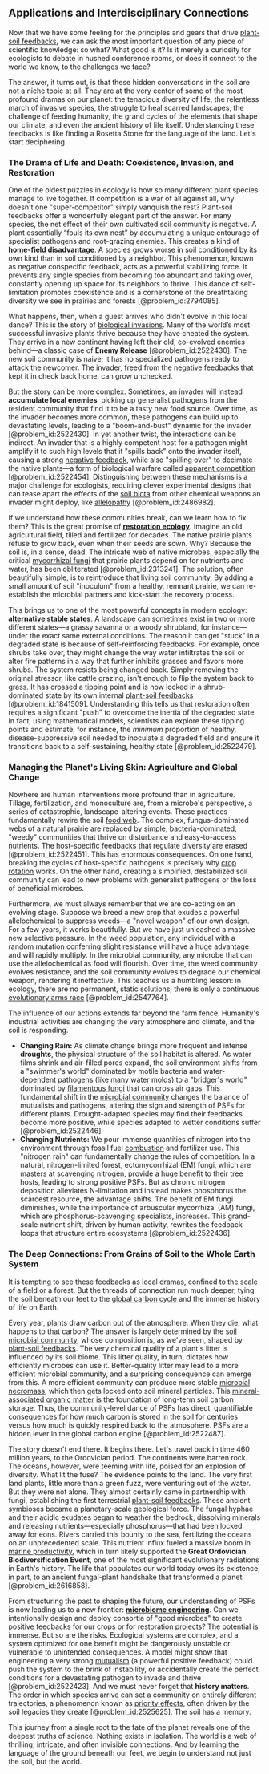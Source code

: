 ## Applications and Interdisciplinary Connections

Now that we have some feeling for the principles and gears that drive [plant-soil feedbacks](@article_id:191236), we can ask the most important question of any piece of scientific knowledge: so what? What good is it? Is it merely a curiosity for ecologists to debate in hushed conference rooms, or does it connect to the world we know, to the challenges we face?

The answer, it turns out, is that these hidden conversations in the soil are not a niche topic at all. They are at the very center of some of the most profound dramas on our planet: the tenacious diversity of life, the relentless march of invasive species, the struggle to heal scarred landscapes, the challenge of feeding humanity, the grand cycles of the elements that shape our climate, and even the ancient history of life itself. Understanding these feedbacks is like finding a Rosetta Stone for the language of the land. Let's start deciphering.

### The Drama of Life and Death: Coexistence, Invasion, and Restoration

One of the oldest puzzles in ecology is how so many different plant species manage to live together. If competition is a war of all against all, why doesn't one "super-competitor" simply vanquish the rest? Plant-soil feedbacks offer a wonderfully elegant part of the answer. For many species, the net effect of their own cultivated soil community is negative. A plant essentially “fouls its own nest” by accumulating a unique entourage of specialist pathogens and root-grazing enemies. This creates a kind of **home-field disadvantage**. A species grows worse in soil conditioned by its own kind than in soil conditioned by a neighbor. This phenomenon, known as negative conspecific feedback, acts as a powerful stabilizing force. It prevents any single species from becoming too abundant and taking over, constantly opening up space for its neighbors to thrive. This dance of self-limitation promotes coexistence and is a cornerstone of the breathtaking diversity we see in prairies and forests [@problem_id:2794085].

What happens, then, when a guest arrives who didn't evolve in this local dance? This is the story of [biological invasions](@article_id:182340). Many of the world’s most successful invasive plants thrive because they have cheated the system. They arrive in a new continent having left their old, co-evolved enemies behind—a classic case of **Enemy Release** [@problem_id:2522430]. The new soil community is naive; it has no specialized pathogens ready to attack the newcomer. The invader, freed from the negative feedbacks that kept it in check back home, can grow unchecked.

But the story can be more complex. Sometimes, an invader will instead **accumulate local enemies**, picking up generalist pathogens from the resident community that find it to be a tasty new food source. Over time, as the invader becomes more common, these pathogens can build up to devastating levels, leading to a "boom-and-bust" dynamic for the invader [@problem_id:2522430]. In yet another twist, the interactions can be indirect. An invader that is a highly competent host for a pathogen might amplify it to such high levels that it "spills back" onto the invader itself, causing a strong [negative feedback](@article_id:138125), while also "spilling over" to decimate the native plants—a form of biological warfare called [apparent competition](@article_id:151968) [@problem_id:2522454]. Distinguishing between these mechanisms is a major challenge for ecologists, requiring clever experimental designs that can tease apart the effects of the [soil biota](@article_id:194184) from other chemical weapons an invader might deploy, like [allelopathy](@article_id:149702) [@problem_id:2486982].

If we understand how these communities break, can we learn how to fix them? This is the great promise of **[restoration ecology](@article_id:139591)**. Imagine an old agricultural field, tilled and fertilized for decades. The native prairie plants refuse to grow back, even when their seeds are sown. Why? Because the soil is, in a sense, dead. The intricate web of native microbes, especially the critical [mycorrhizal fungi](@article_id:156151) that prairie plants depend on for nutrients and water, has been obliterated [@problem_id:2313241]. The solution, often beautifully simple, is to reintroduce that living soil community. By adding a small amount of soil "inoculum" from a healthy, remnant prairie, we can re-establish the microbial partners and kick-start the recovery process.

This brings us to one of the most powerful concepts in modern ecology: **[alternative stable states](@article_id:141604)**. A landscape can sometimes exist in two or more different states—a grassy savanna or a woody shrubland, for instance—under the exact same external conditions. The reason it can get "stuck" in a degraded state is because of self-reinforcing feedbacks. For example, once shrubs take over, they might change the way water infiltrates the soil or alter fire patterns in a way that further inhibits grasses and favors more shrubs. The system resists being changed back. Simply removing the original stressor, like cattle grazing, isn't enough to flip the system back to grass. It has crossed a tipping point and is now locked in a shrub-dominated state by its own internal [plant-soil feedbacks](@article_id:191236) [@problem_id:1841509]. Understanding this tells us that restoration often requires a significant "push" to overcome the inertia of the degraded state. In fact, using mathematical models, scientists can explore these tipping points and estimate, for instance, the *minimum* proportion of healthy, disease-suppressive soil needed to inoculate a degraded field and ensure it transitions back to a self-sustaining, healthy state [@problem_id:2522479].

### Managing the Planet's Living Skin: Agriculture and Global Change

Nowhere are human interventions more profound than in agriculture. Tillage, fertilization, and monoculture are, from a microbe's perspective, a series of catastrophic, landscape-altering events. These practices fundamentally rewire the soil [food web](@article_id:139938). The complex, fungus-dominated webs of a natural prairie are replaced by simple, bacteria-dominated, "weedy" communities that thrive on disturbance and easy-to-access nutrients. The host-specific feedbacks that regulate diversity are erased [@problem_id:2522451]. This has enormous consequences. On one hand, breaking the cycles of host-specific pathogens is precisely why [crop rotation](@article_id:163159) works. On the other hand, creating a simplified, destabilized soil community can lead to new problems with generalist pathogens or the loss of beneficial microbes.

Furthermore, we must always remember that we are co-acting on an evolving stage. Suppose we breed a new crop that exudes a powerful allelochemical to suppress weeds—a "novel weapon" of our own design. For a few years, it works beautifully. But we have just unleashed a massive new selective pressure. In the weed population, any individual with a random mutation conferring slight resistance will have a huge advantage and will rapidly multiply. In the microbial community, any microbe that can use the allelochemical as food will flourish. Over time, the weed community evolves resistance, and the soil community evolves to degrade our chemical weapon, rendering it ineffective. This teaches us a humbling lesson: in ecology, there are no permanent, static solutions; there is only a continuous [evolutionary arms race](@article_id:145342) [@problem_id:2547764].

The influence of our actions extends far beyond the farm fence. Humanity's industrial activities are changing the very atmosphere and climate, and the soil is responding.
-   **Changing Rain:** As climate change brings more frequent and intense **droughts**, the physical structure of the soil habitat is altered. As water films shrink and air-filled pores expand, the soil environment shifts from a "swimmer's world" dominated by motile bacteria and water-dependent pathogens (like many water molds) to a "bridger's world" dominated by [filamentous fungi](@article_id:201252) that can cross air gaps. This fundamental shift in the [microbial community](@article_id:167074) changes the balance of mutualists and pathogens, altering the sign and strength of PSFs for different plants. Drought-adapted species may find their feedbacks become more positive, while species adapted to wetter conditions suffer [@problem_id:2522446].
-   **Changing Nutrients:** We pour immense quantities of nitrogen into the environment through fossil fuel [combustion](@article_id:146206) and fertilizer use. This "nitrogen rain" can fundamentally change the rules of competition. In a natural, nitrogen-limited forest, ectomycorrhizal (EM) fungi, which are masters at scavenging nitrogen, provide a huge benefit to their tree hosts, leading to strong positive PSFs. But as chronic nitrogen deposition alleviates N-limitation and instead makes phosphorus the scarcest resource, the advantage shifts. The benefit of EM fungi diminishes, while the importance of arbuscular mycorrhizal (AM) fungi, which are phosphorus-scavenging specialists, increases. This grand-scale nutrient shift, driven by human activity, rewrites the feedback loops that structure entire ecosystems [@problem_id:2522436].

### The Deep Connections: From Grains of Soil to the Whole Earth System

It is tempting to see these feedbacks as local dramas, confined to the scale of a field or a forest. But the threads of connection run much deeper, tying the soil beneath our feet to the [global carbon cycle](@article_id:179671) and the immense history of life on Earth.

Every year, plants draw carbon out of the atmosphere. When they die, what happens to that carbon? The answer is largely determined by the [soil microbial community](@article_id:193859), whose composition is, as we've seen, shaped by [plant-soil feedbacks](@article_id:191236). The very chemical quality of a plant's litter is influenced by its soil biome. This litter quality, in turn, dictates how efficiently microbes can use it. Better-quality litter may lead to a more efficient microbial community, and a surprising consequence can emerge from this. A more efficient community can produce more stable [microbial necromass](@article_id:182703), which then gets locked onto soil mineral particles. This [mineral-associated organic matter](@article_id:187083) is the foundation of long-term soil carbon storage. Thus, the community-level dance of PSFs has direct, quantifiable consequences for how much carbon is stored in the soil for centuries versus how much is quickly respired back to the atmosphere. PSFs are a hidden lever in the global carbon engine [@problem_id:2522487].

The story doesn't end there. It begins there. Let's travel back in time 460 million years, to the Ordovician period. The continents were barren rock. The oceans, however, were teeming with life, poised for an explosion of diversity. What lit the fuse? The evidence points to the land. The very first land plants, little more than a green fuzz, were venturing out of the water. But they were not alone. They almost certainly came in partnership with fungi, establishing the first terrestrial [plant-soil feedbacks](@article_id:191236). These ancient symbioses became a planetary-scale geological force. The fungal hyphae and their acidic exudates began to weather the bedrock, dissolving minerals and releasing nutrients—especially phosphorus—that had been locked away for eons. Rivers carried this bounty to the sea, fertilizing the oceans on an unprecedented scale. This nutrient influx fueled a massive boom in [marine productivity](@article_id:202932), which in turn likely supported the **Great Ordovician Biodiversification Event**, one of the most significant evolutionary radiations in Earth's history. The life that populates our world today owes its existence, in part, to an ancient fungal-plant handshake that transformed a planet [@problem_id:2616858].

From structuring the past to shaping the future, our understanding of PSFs is now leading us to a new frontier: **[microbiome engineering](@article_id:186070)**. Can we intentionally design and deploy consortia of "good microbes" to create positive feedbacks for our crops or for restoration projects? The potential is immense. But so are the risks. Ecological systems are complex, and a system optimized for one benefit might be dangerously unstable or vulnerable to unintended consequences. A model might show that engineering a very strong [mutualism](@article_id:146333) (a powerful positive feedback) could push the system to the brink of instability, or accidentally create the perfect conditions for a devastating pathogen to invade and thrive [@problem_id:2522423]. And we must never forget that **history matters**. The order in which species arrive can set a community on entirely different trajectories, a phenomenon known as [priority effects](@article_id:186687), often driven by the soil legacies they create [@problem_id:2525625]. The soil has a memory.

This journey from a single root to the fate of the planet reveals one of the deepest truths of science. Nothing exists in isolation. The world is a web of thrilling, intricate, and often invisible connections. And by learning the language of the ground beneath our feet, we begin to understand not just the soil, but the world.